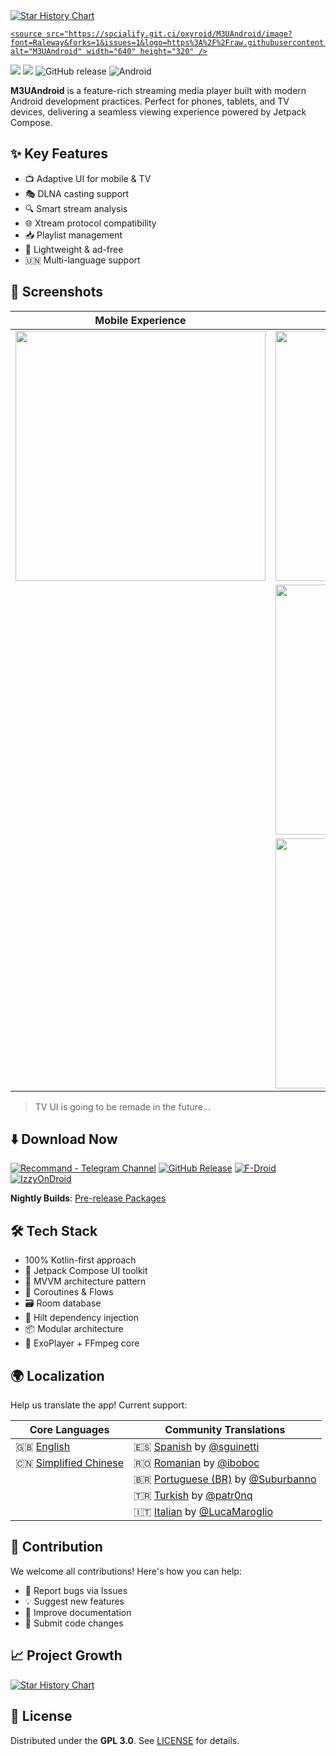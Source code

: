 <a href="https://github.com/oxyroid/M3UAndroid">
  <picture>
   <source media="(prefers-color-scheme: dark)" srcset="https://socialify.git.ci/oxyroid/M3UAndroid/image?font=Raleway&forks=1&issues=1&logo=https%3A%2F%2Fraw.githubusercontent.com%2Foxyroid%2FM3UAndroid%2Fmaster%2Fapp%2Fsmartphone%2Ficon.png&name=1&pattern=Plus&pulls=1&stargazers=1&theme=Dark" />
   <source media="(prefers-color-scheme: light)" srcset="https://socialify.git.ci/oxyroid/M3UAndroid/image?font=Raleway&forks=1&issues=1&logo=https%3A%2F%2Fraw.githubusercontent.com%2Foxyroid%2FM3UAndroid%2Fmaster%2Fapp%2Fsmartphone%2Ficon.png&name=1&pattern=Plus&pulls=1&stargazers=1&theme=Light" />
   <img alt="Star History Chart" src="https://socialify.git.ci/oxyroid/M3UAndroid/image?font=Raleway&forks=1&issues=1&logo=https%3A%2F%2Fraw.githubusercontent.com%2Foxyroid%2FM3UAndroid%2Fmaster%2Fapp%2Fsmartphone%2Ficon.png&name=1&pattern=Plus&pulls=1&stargazers=1" />
    
    <source src="https://socialify.git.ci/oxyroid/M3UAndroid/image?font=Raleway&forks=1&issues=1&logo=https%3A%2F%2Fraw.githubusercontent.com%2Foxyroid%2FM3UAndroid%2Fmaster%2Fapp%2Fsmartphone%2Ficon.png&name=1&pattern=Plus&pulls=1&stargazers=1&theme=Auto" alt="M3UAndroid" width="640" height="320" />
  </picture>
</a>

<a href="https://t.me/m3u_android"><img src="https://img.shields.io/badge/Telegram-Channel-2CA5E0?style=flat&logo=telegram"></a>
<a href="https://t.me/m3u_android_chat"><img src="https://img.shields.io/badge/Telegram-Discussion-2CA5E0?style=flat&logo=telegram"></a>
![GitHub release](https://img.shields.io/github/v/release/oxyroid/M3UAndroid?color=blue)
![Android](https://img.shields.io/badge/Android-8.0%2B-brightgreen?logo=android)

**M3UAndroid** is a feature-rich streaming media player built with modern Android development practices. Perfect for phones, tablets, and TV devices, delivering a seamless viewing experience powered by Jetpack Compose.

## ✨ Key Features

- 📺 Adaptive UI for mobile & TV
- 🎭 DLNA casting support
- 🔍 Smart stream analysis
- 🌐 Xtream protocol compatibility
- 📥 Playlist management
- 🚀 Lightweight & ad-free
- 🇺🇳 Multi-language support

## 📸 Screenshots

| Mobile Experience | TV Experience |
|--------------------|---------------|
| <img src=".github/images/phone/deviceframes.png" width="400"> | <img src=".github/images/tv/playlist.png" width="400"> |
|  | <img src=".github/images/tv/foryou.png" width="400"> |
|  | <img src=".github/images/tv/player.png" width="400"> |

> TV UI is going to be remade in the future...

## ⬇️ Download Now
[![Recommand - Telegram Channel](https://img.shields.io/badge/Telegram-Channel-2CA5E0?style=for-the-badge&logo=telegram)](https://t.me/m3u_android)
[![GitHub Release](https://img.shields.io/badge/Download-GitHub%20Release-black?style=for-the-badge&logo=github)](https://github.com/oxyroid/M3UAndroid/releases/latest)
[![F-Droid](https://img.shields.io/badge/Download-F--Droid-1976D2?style=for-the-badge&logo=android)](https://f-droid.org/packages/com.m3u.androidApp)
[![IzzyOnDroid](https://img.shields.io/badge/Download-IzzyOnDroid-8A4182?style=for-the-badge)](https://apt.izzysoft.de/fdroid/index/apk/com.m3u.androidApp)

**Nightly Builds**: [Pre-release Packages](https://nightly.link/oxyroid/M3UAndroid/workflows/android/master/artifact.zip)

## 🛠 Tech Stack

- 100% Kotlin-first approach
- 🎨 Jetpack Compose UI toolkit
- 🧬 MVVM architecture pattern
- 🚦 Coroutines & Flows
- 🗃️ Room database
- 💉 Hilt dependency injection
- 📦 Modular architecture
- 🎥 ExoPlayer + FFmpeg core

## 🌍 Localization

Help us translate the app! Current support:

| Core Languages | Community Translations |
|----------------|------------------------|
| 🇬🇧 [English](i18n/src/main/res/values) | 🇪🇸 [Spanish](i18n/src/main/res/values-es-rES) by [@sguinetti](https://github.com/sguinetti) |
| 🇨🇳 [Simplified Chinese](i18n/src/main/res/values-zh-rCN) | 🇷🇴 [Romanian](i18n/src/main/res/values-ro-rRO) by [@iboboc](https://github.com/iboboc) |
|  | 🇧🇷 [Portuguese (BR)](i18n/src/main/res/values-pt-rBR) by [@Suburbanno](https://github.com/Suburbanno) |
|  | 🇹🇷 [Turkish](i18n/src/main/res/values-tr-rTR) by [@patr0nq](https://github.com/patr0nq) |
|  | 🇮🇹 [Italian](i18n/src/main/res/values-it-rIT) by [@LucaMaroglio](https://github.com/LucaMaroglio) |

## 🤝 Contribution

We welcome all contributions! Here's how you can help:
- 🐛 Report bugs via Issues
- 💡 Suggest new features
- 📝 Improve documentation
- 🔧 Submit code changes

## 📈 Project Growth

<a href="https://star-history.com/#oxyroid/M3UAndroid&Date">
  <picture>
    <source media="(prefers-color-scheme: dark)" srcset="https://api.star-history.com/svg?repos=oxyroid/M3UAndroid&type=Date&theme=dark" />
    <source media="(prefers-color-scheme: light)" srcset="https://api.star-history.com/svg?repos=oxyroid/M3UAndroid&type=Date" />
    <img alt="Star History Chart" src="https://api.star-history.com/svg?repos=oxyroid/M3UAndroid&type=Date" />
  </picture>
</a>

## 📜 License

Distributed under the **GPL 3.0**. See [LICENSE](LICENSE) for details.
